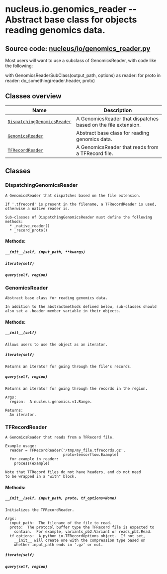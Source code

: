 # nucleus.io.genomics_reader -- Abstract base class for objects reading genomics data.
**Source code:** [nucleus/io/genomics_reader.py](https://github.com/google/nucleus/tree/master/nucleus/io/genomics_reader.py)
---
Most users will want to use a subclass of GenomicsReader, with code like
the following:

  with GenomicsReaderSubClass(output_path, options) as reader:
    for proto in reader:
      do_something(reader.header, proto)

## Classes overview
Name | Description
-----|------------
[`DispatchingGenomicsReader`](#dispatchinggenomicsreader) | A GenomicsReader that dispatches based on the file extension.
[`GenomicsReader`](#genomicsreader) | Abstract base class for reading genomics data.
[`TFRecordReader`](#tfrecordreader) | A GenomicsReader that reads from a TFRecord file.

## Classes
### DispatchingGenomicsReader
```
A GenomicsReader that dispatches based on the file extension.

If '.tfrecord' is present in the filename, a TFRecordReader is used,
otherwise a native reader is.

Sub-classes of DispatchingGenomicsReader must define the following methods:
  * _native_reader()
  * _record_proto()
```

#### Methods:
<a name="__init__"></a>
##### `__init__(self, input_path, **kwargs)`


<a name="iterate"></a>
##### `iterate(self)`


<a name="query"></a>
##### `query(self, region)`


### GenomicsReader
```
Abstract base class for reading genomics data.

In addition to the abstractmethods defined below, sub-classes should
also set a .header member variable in their objects.
```

#### Methods:
<a name="__init__"></a>
##### `__init__(self)`
```
Allows users to use the object as an iterator.
```

<a name="iterate"></a>
##### `iterate(self)`
```
Returns an iterator for going through the file's records.
```

<a name="query"></a>
##### `query(self, region)`
```
Returns an iterator for going through the records in the region.

Args:
  region:  A nucleus.genomics.v1.Range.

Returns:
  An iterator.
```

### TFRecordReader
```
A GenomicsReader that reads from a TFRecord file.

Example usage:
  reader = TFRecordReader('/tmp/my_file.tfrecords.gz',
                          proto=tensorflow.Example)
  for example in reader:
    process(example)

Note that TFRecord files do not have headers, and do not need
to be wrapped in a "with" block.
```

#### Methods:
<a name="__init__"></a>
##### `__init__(self, input_path, proto, tf_options=None)`
```
Initializes the TFRecordReader.

Args:
  input_path:  The filename of the file to read.
  proto:  The protocol buffer type the TFRecord file is expected to
    contain.  For example, variants_pb2.Variant or reads_pb2.Read.
  tf_options:  A python_io.TFRecordOptions object.  If not set,
    __init__ will create one with the compression type based on
    whether input_path ends in '.gz' or not.
```

<a name="iterate"></a>
##### `iterate(self)`


<a name="query"></a>
##### `query(self, region)`


